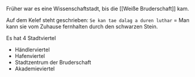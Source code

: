 Früher war es eine Wissenschaftstadt, bis die [[Weiße Bruderschaft]] kam.

Auf dem Kelef steht geschrieben: `Se kan tae dalag a duren luthar` = Man kann sie vom Zuhause fernhalten durch den schwarzen Stein.

Es hat 4 Stadtviertel

* Händlerviertel
* Hafenviertel
* Stadtzentrum der Bruderschaft
* Akademieviertel